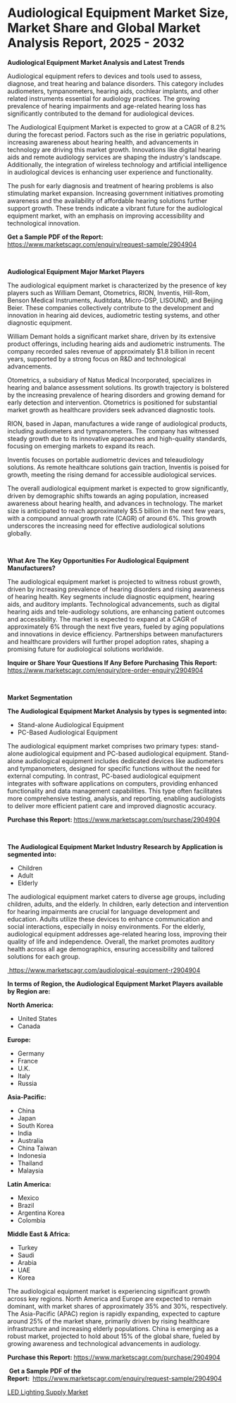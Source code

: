 <p><h1>Audiological Equipment Market Size, Market Share and Global Market Analysis Report, 2025 - 2032</h1></p><p><strong>Audiological Equipment Market Analysis and Latest Trends</strong></p>
<p><p>Audiological equipment refers to devices and tools used to assess, diagnose, and treat hearing and balance disorders. This category includes audiometers, tympanometers, hearing aids, cochlear implants, and other related instruments essential for audiology practices. The growing prevalence of hearing impairments and age-related hearing loss has significantly contributed to the demand for audiological devices.</p><p>The Audiological Equipment Market is expected to grow at a CAGR of 8.2% during the forecast period. Factors such as the rise in geriatric populations, increasing awareness about hearing health, and advancements in technology are driving this market growth. Innovations like digital hearing aids and remote audiology services are shaping the industry's landscape. Additionally, the integration of wireless technology and artificial intelligence in audiological devices is enhancing user experience and functionality. </p><p>The push for early diagnosis and treatment of hearing problems is also stimulating market expansion. Increasing government initiatives promoting awareness and the availability of affordable hearing solutions further support growth. These trends indicate a vibrant future for the audiological equipment market, with an emphasis on improving accessibility and technological innovation.</p></p>
<p><strong>Get a Sample PDF of the Report:&nbsp;</strong> <a href="https://www.marketscagr.com/enquiry/request-sample/2904904?utm_campaign=2990&utm_medium=2&utm_source=Github&utm_content=ia&utm_term=12032025&utm_id=audiological-equipment">https://www.marketscagr.com/enquiry/request-sample/2904904</a></p>
<p>&nbsp;</p>
<p><strong>Audiological Equipment Major Market Players</strong></p>
<p><p>The audiological equipment market is characterized by the presence of key players such as William Demant, Otometrics, RION, Inventis, Hill-Rom, Benson Medical Instruments, Auditdata, Micro-DSP, LISOUND, and Beijing Beier. These companies collectively contribute to the development and innovation in hearing aid devices, audiometric testing systems, and other diagnostic equipment.</p><p>William Demant holds a significant market share, driven by its extensive product offerings, including hearing aids and audiometric instruments. The company recorded sales revenue of approximately $1.8 billion in recent years, supported by a strong focus on R&D and technological advancements.</p><p>Otometrics, a subsidiary of Natus Medical Incorporated, specializes in hearing and balance assessment solutions. Its growth trajectory is bolstered by the increasing prevalence of hearing disorders and growing demand for early detection and intervention. Otometrics is positioned for substantial market growth as healthcare providers seek advanced diagnostic tools.</p><p>RION, based in Japan, manufactures a wide range of audiological products, including audiometers and tympanometers. The company has witnessed steady growth due to its innovative approaches and high-quality standards, focusing on emerging markets to expand its reach.</p><p>Inventis focuses on portable audiometric devices and teleaudiology solutions. As remote healthcare solutions gain traction, Inventis is poised for growth, meeting the rising demand for accessible audiological services.</p><p>The overall audiological equipment market is expected to grow significantly, driven by demographic shifts towards an aging population, increased awareness about hearing health, and advances in technology. The market size is anticipated to reach approximately $5.5 billion in the next few years, with a compound annual growth rate (CAGR) of around 6%. This growth underscores the increasing need for effective audiological solutions globally.</p></p>
<p>&nbsp;</p>
<p><strong>What Are The Key Opportunities For Audiological Equipment Manufacturers?</strong></p>
<p><p>The audiological equipment market is projected to witness robust growth, driven by increasing prevalence of hearing disorders and rising awareness of hearing health. Key segments include diagnostic equipment, hearing aids, and auditory implants. Technological advancements, such as digital hearing aids and tele-audiology solutions, are enhancing patient outcomes and accessibility. The market is expected to expand at a CAGR of approximately 6% through the next five years, fueled by aging populations and innovations in device efficiency. Partnerships between manufacturers and healthcare providers will further propel adoption rates, shaping a promising future for audiological solutions worldwide.</p></p>
<p><strong>Inquire or Share Your Questions If Any Before Purchasing This Report:</strong> <a href="https://www.marketscagr.com/enquiry/pre-order-enquiry/2904904?utm_campaign=2990&utm_medium=2&utm_source=Github&utm_content=ia&utm_term=12032025&utm_id=audiological-equipment">https://www.marketscagr.com/enquiry/pre-order-enquiry/2904904</a></p>
<p>&nbsp;</p>
<p><strong>Market Segmentation</strong></p>
<p><strong>The Audiological Equipment Market Analysis by types is segmented into:</strong></p>
<p><ul><li>Stand-alone Audiological Equipment</li><li>PC-Based Audiological Equipment</li></ul></p>
<p><p>The audiological equipment market comprises two primary types: stand-alone audiological equipment and PC-based audiological equipment. Stand-alone audiological equipment includes dedicated devices like audiometers and tympanometers, designed for specific functions without the need for external computing. In contrast, PC-based audiological equipment integrates with software applications on computers, providing enhanced functionality and data management capabilities. This type often facilitates more comprehensive testing, analysis, and reporting, enabling audiologists to deliver more efficient patient care and improved diagnostic accuracy.</p></p>
<p><strong>Purchase this Report:&nbsp;</strong><a href="https://www.marketscagr.com/purchase/2904904?utm_campaign=2990&utm_medium=2&utm_source=Github&utm_content=ia&utm_term=12032025&utm_id=audiological-equipment">https://www.marketscagr.com/purchase/2904904</a></p>
<p>&nbsp;</p>
<p><strong>The Audiological Equipment Market Industry Research by Application is segmented into:</strong></p>
<p><ul><li>Children</li><li>Adult</li><li>Elderly</li></ul></p>
<p><p>The audiological equipment market caters to diverse age groups, including children, adults, and the elderly. In children, early detection and intervention for hearing impairments are crucial for language development and education. Adults utilize these devices to enhance communication and social interactions, especially in noisy environments. For the elderly, audiological equipment addresses age-related hearing loss, improving their quality of life and independence. Overall, the market promotes auditory health across all age demographics, ensuring accessibility and tailored solutions for each group.</p></p>
<p><a href="https://www.marketscagr.com/audiological-equipment-r2904904?utm_campaign=2990&utm_medium=2&utm_source=Github&utm_content=ia&utm_term=12032025&utm_id=audiological-equipment">&nbsp;https://www.marketscagr.com/audiological-equipment-r2904904</a></p>
<p><strong>In terms of Region, the Audiological Equipment Market Players available by Region are:</strong></p>
<p>
    <p> <strong> North America: </strong>
        <ul>
            <li>United States</li>
            <li>Canada</li>
        </ul>
        </p> 
    <p> <strong> Europe: </strong>
        <ul>
            <li>Germany</li>
            <li>France</li>
            <li>U.K.</li>
            <li>Italy</li>
            <li>Russia</li>
        </ul>
        </p> 
    <p> <strong> Asia-Pacific: </strong>
        <ul>
            <li>China</li>
            <li>Japan</li>
            <li>South Korea</li>
            <li>India</li>
            <li>Australia</li>
            <li>China Taiwan</li>
            <li>Indonesia</li>
            <li>Thailand</li>
            <li>Malaysia</li>
        </ul>
        </p> 
    <p> <strong> Latin America: </strong>
        <ul>
            <li>Mexico</li>
            <li>Brazil</li>
            <li>Argentina Korea</li>
            <li>Colombia</li>
        </ul>
        </p> 
    <p> <strong> Middle East & Africa: </strong>
        <ul>
            <li>Turkey</li>
            <li>Saudi</li>
            <li>Arabia</li>
            <li>UAE</li>
            <li>Korea</li>
        </ul>
    </p>
    </p>
<p><p>The audiological equipment market is experiencing significant growth across key regions. North America and Europe are expected to remain dominant, with market shares of approximately 35% and 30%, respectively. The Asia-Pacific (APAC) region is rapidly expanding, expected to capture around 25% of the market share, primarily driven by rising healthcare infrastructure and increasing elderly populations. China is emerging as a robust market, projected to hold about 15% of the global share, fueled by growing awareness and technological advancements in audiology.</p></p>
<p><strong>Purchase this Report: </strong><a href="https://www.marketscagr.com/purchase/2904904?utm_campaign=2990&utm_medium=2&utm_source=Github&utm_content=ia&utm_term=12032025&utm_id=audiological-equipment">https://www.marketscagr.com/purchase/2904904</a></p>
<p>&nbsp;<strong>Get a Sample PDF of the Report:&nbsp;&nbsp;</strong><a href="https://www.marketscagr.com/enquiry/request-sample/2904904?utm_campaign=2990&utm_medium=2&utm_source=Github&utm_content=ia&utm_term=12032025&utm_id=audiological-equipment">https://www.marketscagr.com/enquiry/request-sample/2904904</a></p>
<p><strong></strong></p>
<p><p><a href="https://github.com/watzondechao/Market-Research-Report-List-1/blob/main/led-lighting-supply-market.md?utm_campaign=2990&utm_medium=2&utm_source=Github&utm_content=ia&utm_term=12032025&utm_id=audiological-equipment">LED Lighting Supply Market</a></p></p>